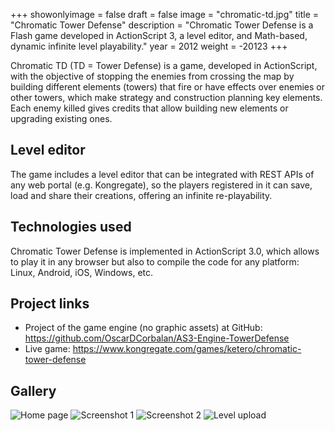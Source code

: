+++
showonlyimage = false
draft = false
image = "chromatic-td.jpg"
title = "Chromatic Tower Defense"
description = "Chromatic Tower Defense is a Flash game developed in ActionScript 3, a level editor, and Math-based, dynamic infinite level playability."
year = 2012
weight = -20123
+++

Chromatic TD (TD = Tower Defense) is a game, developed in ActionScript, with the objective of stopping the enemies from crossing the map by building different elements (towers) that fire or have effects over enemies or other towers, which make strategy and construction planning key elements. Each enemy killed gives credits that allow building new elements or upgrading existing ones.

## Level editor

The game includes a level editor that can be integrated with REST APIs of any web portal (e.g. Kongregate), so the players registered in it can save, load and share their creations, offering an infinite re-playability.

## Technologies used

Chromatic Tower Defense is implemented in ActionScript 3.0, which allows to play it in any browser but also to compile the code for any platform: Linux, Android, iOS, Windows, etc.

## Project links

* Project of the game engine (no graphic assets) at GitHub: https://github.com/OscarDCorbalan/AS3-Engine-TowerDefense
* Live game: https://www.kongregate.com/games/ketero/chromatic-tower-defense

## Gallery

 ![Home page](/project/chromatic-td/screen1.jpg)
 ![Screenshot 1](/project/chromatic-td/screen1.png)
 ![Screenshot 2](/project/chromatic-td/screen2.png)
 ![Level upload](/project/chromatic-td/upload.jpg)
